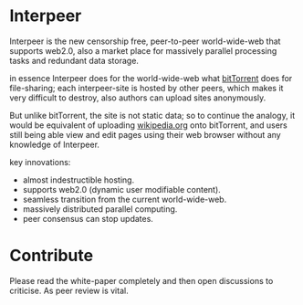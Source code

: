 # Interpeer
Interpeer is the new censorship free, peer-to-peer world-wide-web that supports web2.0, also a market place for massively parallel processing tasks and redundant data storage.

in essence Interpeer does for the world-wide-web what [bitTorrent](http://www.bittorrent.com) does for file-sharing; each interpeer-site is hosted by other peers, which makes it very difficult to destroy, also authors can upload sites anonymously.

But unlike bitTorrent, the site is not static data; so to continue the analogy, it would be equivalent of uploading [wikipedia.org](www.wikipedia.org) onto bitTorrent, and users still being able view and edit pages using their web browser without any knowledge of Interpeer.

key innovations:
- almost indestructible hosting.
- supports web2.0 (dynamic user modifiable content).
- seamless transition from the current world-wide-web.
- massively distributed parallel computing.
- peer consensus can stop updates.

# Contribute

Please read the white-paper completely and then open discussions to criticise. As peer review is vital.
